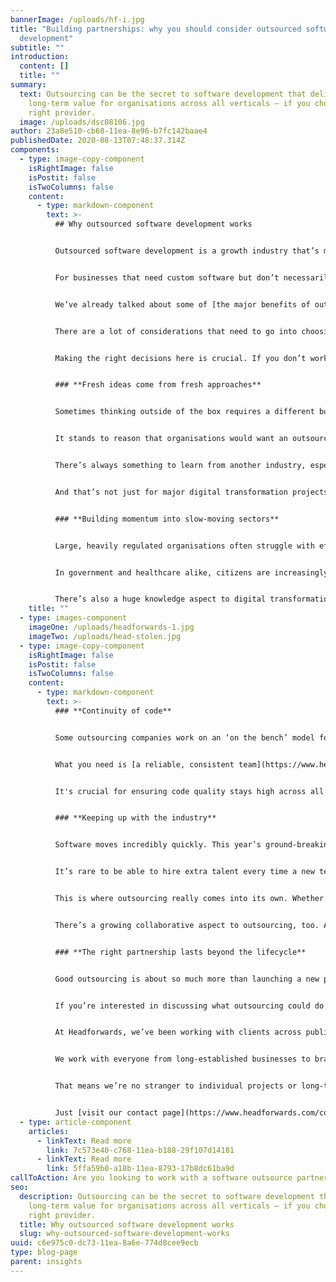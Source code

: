 ```yaml
---
bannerImage: /uploads/hf-i.jpg
title: "Building partnerships: why you should consider outsourced software
  development"
subtitle: ""
introduction:
  content: []
  title: ""
summary:
  text: Outsourcing can be the secret to software development that delivers
    long-term value for organisations across all verticals – if you choose the
    right provider.
  image: /uploads/dsc08106.jpg
author: 23a8e510-cb68-11ea-8e96-b7fc142baae4
publishedDate: 2020-08-13T07:48:37.314Z
components:
  - type: image-copy-component
    isRightImage: false
    isPostit: false
    isTwoColumns: false
    content:
      - type: markdown-component
        text: >-
          ## Why outsourced software development works


          Outsourced software development is a growth industry that’s making its mark all round the world – and it’s easy to see why.


          For businesses that need custom software but don’t necessarily have the resources or knowhow to handle it all in-house, outsourcing solves all those problems in one fell swoop. If you’re looking for a way to get a major project off the ground quickly and effectively, it might be time to consider bringing in a third-party expert.


          We’ve already talked about some of [the major benefits of outsourcing software development](https://www.headforwards.com/insights/benefits-outsourced-software-development/), so let’s talk about how organisations can make sure they’re getting those benefits.


          There are a lot of considerations that need to go into choosing how you outsource software development – and who you outsource it to. Are you looking for [a short-term boost for a specific project, or a long-term collaborative partnership](https://www.headforwards.com/how-we-work/our-working-models/)? Is it best to choose a company that’s [farshore, nearshore, or offshore](<>)


          Making the right decisions here is crucial. If you don’t work with the right partner, you can risk getting stuck in an expensive contract that isn’t fulfilling your needs. So what’s the secret to ensuring your outsourcing partnership is well-suited to your organisation – now and in the future?


          ### **Fresh ideas come from fresh approaches**


          Sometimes thinking outside of the box requires a different box entirely. Transformational projects will always benefit from new ideas – from involving other lines of business to consulting with end users. That extends to an outsource company, too.


          It stands to reason that organisations would want an outsourcing company that has specific experience in their vertical – whether that’s manufacturing, healthcare, government, telecoms, or anything else. But a breadth of experience is also vital for bringing fresh perspectives to the table.


          There’s always something to learn from another industry, especially in software development, where tech breakthroughs are widely applicable. The right outsourcing partner can offer that balance of niche expertise and wide-ranging experience that ensures you’re seeing the best and brightest in development techniques from a multidisciplinary team.


          And that’s not just for major digital transformation projects – introducing improvements and highlighting streamlining opportunities for your foundational software is just as important as creating whole new applications.


          ### **Building momentum into slow-moving sectors**


          Large, heavily regulated organisations often struggle with effective software development. Particularly for public bodies like the NHS or local authorities, where budgets are tight and digital transformation strategies are up against decades of legacy debt, outsourcing can both relieve a technical burden and ensure goals like the [NHS Long Term Plan](https://www.longtermplan.nhs.uk/) are met.


          In government and healthcare alike, citizens are increasingly interested in using digital services – and employees are looking for the same slick working experiences that the business community is embracing. That translates into significant software demands, ideal for outsourcing.


          There’s also a huge knowledge aspect to digital transformation in these sectors: as organisations like the NHS and [local governments shift their data focus](https://www.headforwards.com/insights/local-authorities-are-revolutionising-the-way-they-use-data/) and pay closer attention to understanding the needs of the people they serve, they can ensure that they’re delivering meaningful support and building the software to enable it. This business intelligence approach is long-established in the business community – and by outsourcing, public services can draw on that experience to revolutionise their projects.
    title: ""
  - type: images-component
    imageOne: /uploads/headforwards-1.jpg
    imageTwo: /uploads/head-stolen.jpg
  - type: image-copy-component
    isRightImage: false
    isPostit: false
    isTwoColumns: false
    content:
      - type: markdown-component
        text: >-
          ### **Continuity of code**


          Some outsourcing companies work on an ‘on the bench’ model for allocating resources. In short, when you need support you’ll get whoever happens to be available at the time – and that can translate into a project team that doesn’t know you, your industry, or your challenges. When you start from scratch every time, you can lose out on some of the time- and cost-saving benefits of outsourcing as you bring new people up to speed with your requirements.


          What you need is [a reliable, consistent team](https://www.headforwards.com/what-we-do/create-effective-teams/) that really understands the individual quirks of the environment you’re working in, so your outsourced developers can just get to work without having to follow an onboarding process each time. (And when new developers *do* join the team, there’s already a wealth of knowledge about your organisation available to back them up.)


          It's crucial for ensuring code quality stays high across all your projects, regulations and security requirements are followed, and risk is mitigated.


          ### **Keeping up with the industry**


          Software moves incredibly quickly. This year’s ground-breaking innovations can just as easily turn into next year’s legacies – and that can make it difficult to adjust your organisation’s approach to software development fast enough to keep up.


          It’s rare to be able to hire extra talent every time a new technology or approach crops up, especially in sectors where budgets are tight, and training takes time that many IT teams simply don’t have.


          This is where outsourcing really comes into its own. Whether you want to dig into business intelligence, or experiment with everything from basic automation to the latest and most complex artificial intelligence and machine learning techniques, the right outsourcing company will give you access to the resources and expertise needed to take advantage of new technologies.


          There’s a growing collaborative aspect to outsourcing, too. As low-code and no-code approaches gain popularity in software development, there’s more scope than ever for stakeholders to get involved in the process. With more ‘citizen developers’ now within organisations, outsourcing is the ideal opportunity to offload heavy-duty development responsibilities and free up internal resources for agile innovation.


          ### **The right partnership lasts beyond the lifecycle**


          Good outsourcing is about so much more than launching a new piece of software. It’s about creating solutions and services that offer [tangible, long-term value](https://www.headforwards.com/what-we-do/create-value-through-software/) to your organisation and the people it serves, whether they’re customers, citizens or end-users.


          If you’re interested in discussing what outsourcing could do for you – whether you’re looking to kick off a short-term project or a long-term development partnership – we’d love to hear from you.


          At Headforwards, we’ve been working with clients across public bodies (including local government), financial services, telecoms, e-commerce, travel, and more, to build software solutions that bring simplicity and efficiency to their infrastructure and everyday tasks.


          We work with everyone from long-established businesses to brand-new startups – whoever can benefit from that boost of bringing in software experts. Every stage of the process, from ideation, to rolling out an MVP, to iterative improvement, is underpinned by our flexible approach to designing and building software.


          That means we’re no stranger to individual projects or long-term partnerships, [offering a versatile, client-led approach from our base](https://www.headforwards.com/who-we-are/what-is-it-like-here/) at the heart of one of the UK’s fastest-growing technology hubs.


          Just [visit our contact page](https://www.headforwards.com/contact/) for all the details, and let’s talk about building software that creates real value for your organisation.
  - type: article-component
    articles:
      - linkText: Read more
        link: 7c573e40-c768-11ea-b188-29f107d14181
      - linkText: Read more
        link: 5ffa59b0-a18b-11ea-8793-17b8dc61ba9d
callToAction: Are you looking to work with a software outsource partner?
seo:
  description: Outsourcing can be the secret to software development that delivers
    long-term value for organisations across all verticals – if you choose the
    right provider.
  title: Why outsourced software development works
  slug: why-outsourced-software-development-works
uuid: c6e975c0-dc73-11ea-8a6e-774d8cee9ecb
type: blog-page
parent: insights
---
```

